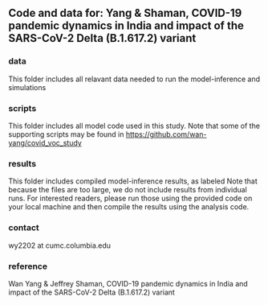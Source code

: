 ## Code and data for: Yang & Shaman, COVID-19 pandemic dynamics in India and impact of the SARS-CoV-2 Delta (B.1.617.2) variant


### data
This folder includes all relavant data needed to run the model-inference and simulations

### scripts
This folder includes all model code used in this study. 
Note that some of the supporting scripts may be found in https://github.com/wan-yang/covid_voc_study


### results
This folder includes compiled model-inference results, as labeled 
Note that because the files are too large, we do not include results from individual runs. For interested readers, please run those using the provided code on your local machine and then compile the results using the analysis code. 

### contact
wy2202 at cumc.columbia.edu

### reference
Wan Yang & Jeffrey Shaman, COVID-19 pandemic dynamics in India and impact of the SARS-CoV-2 Delta (B.1.617.2) variant